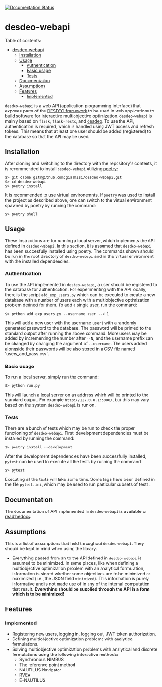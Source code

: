 [![Documentation Status](https://readthedocs.org/projects/desdeo-restful/badge/?version=latest)](https://desdeo-restful.readthedocs.io/en/latest/?badge=latest)

# desdeo-webapi

Table of contents:
- [desdeo-webapi](#desdeo-webapi)
  - [Installation](#installation)
  - [Usage](#usage)
    - [Authentication](#authentication)
    - [Basic usage](#basic-usage)
    - [Tests](#tests)
  - [Documentation](#documentation)
  - [Assumptions](#assumptions)
  - [Features](#features)
    - [Implemented](#implemented)

`desdeo-webapi` is a web API (application programming interface) that exposes parts of the
[DESDEO framework](https://desdeo.it.jyu.fi/)
to be used in web applications
to build software for interactive multiobjective optimization. `desdeo-webapi` is mainly based on `flask`, `flask-restx`,
and [desdeo](https://github.com/industrial-optimization-group/DESDEO).
To use the API, authentication is required, which is handled using JWT access and refresh tokens. This means that
at least one user should be added (registered) to the database so that the API may be used.

## Installation

After cloning and switching to the directory with the repository's contents, it
is recommended to install `desdeo-webapi` utilizing
[poetry](https://python-poetry.org/):

```
$> git clone git@github.com:gialmisi/desdeo-webapi.git
$> cd desdeo-webapi
$> poetry install
```
It is recommended to use virtual environemnts. If `poetry` was used to install the project
as described above, one can switch to the virtual environment spawned by poetry by running the
command:

```
$> poetry shell
```

## Usage

These instructions are for running a local server, which implements the API defined in `desdeo-webapi`.
In this section, it is assumed that `desdeo-webapi` has been succesfully installed using poetry. The commands
shown should be run in the root directory of `desdeo-webapi` and in the virtual environment with the
installed dependencies.

### Authentication

To use the API implemented in `desdeo-webapi`, a user should be registered to
the database for authentication.  For experimenting with the API locally, there
is the script `add_exp_users.py` which can be executed to create a new database with a number of users each with
a multiobjective optimization problem defined for them. To add a single user, run the command:

```
$> python add_exp_users.py --username user --N 1
```

This will add a new user with the username `user1` with a randomly generated password to the database. The password
will be printed to the standard output after running the above command. More users may be added by incrementing the
number after `--N`, and the username prefix can be changed by changing the argument of `--username`. The users added
alongside their passwords will be also stored in a CSV file named 'users_and_pass.csv`.

### Basic usage

To run a local server, simply run the command:

```
$> python run.py
```

This will launch a local server on an address which will be printed to the standard output. For example
`http://127.0.0.1:5000/`, but this may vary based on the system `desdeo-webapi` is run on.

### Tests

There are a bunch of tests which may be run to check the proper functioning of `desdeo-webapi`. First, development
dependencies must be installed by running the command:

```
$> poetry install --development
```

After the development dependencies have been successfully installed, `pytest` can be used to execute all the tests
by running the command

```
$> pytest
```

Executing all the tests will take some time. Some tags have been defined in the file `pytest.ini`, which may be used
to run particular subsets of tests.

## Documentation

The documentation of API implemented in `desdeo-webapi` is available on [readthedocs](https://desdeo-restful.readthedocs.io/en/latest/?badge=latest).

## Assumptions

This is a list of assumptions that hold throughout `desdeo-webapi`. They should be kept in mind when using the library.

- Everything passed from an to the API defined in `desdeo-webapi` is assumed to
  be minimized. In some places, like when defining a multiobjective optimization
  problem with an analytical formulation, information is stored whether some
  objectives are to be minimized or maximized (i.e., the JSON field `minimized`).
  This information is purely informative and is not made use of in any of the
  internal computation that result. **Everything should be supplied through the
  API in a form which is to be minimized!**

## Features

### Implemented

- Registering new users, logging in, logging out, JWT token authorization.
- Defining multiobjective optimization problems with analytical formulations.
- Solving multiobjective optimization problems with analytical and discrete formulations using the following interactive methods:
  - Synchronous NIMBUS
  - The reference point method
  - NAUTILUS Navigator
  - RVEA
  - E-NAUTILUS
